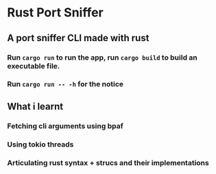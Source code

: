 # Rust Port Sniffer

## A port sniffer CLI made with rust

### Run `cargo run` to run the app, run `cargo build` to build an executable file. 

### Run `cargo run -- -h` for the notice 

## What i learnt

### Fetching cli arguments using bpaf
### Using tokio threads
### Articulating rust syntax + strucs and their implementations